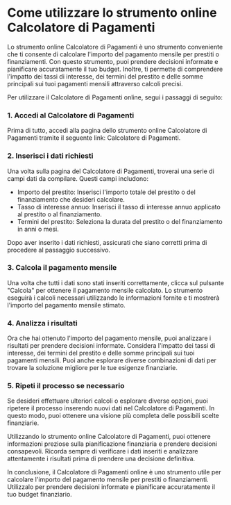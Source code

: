 Come utilizzare lo strumento online Calcolatore di Pagamenti
============================================================

Lo strumento online Calcolatore di Pagamenti è uno strumento conveniente che ti consente di calcolare l'importo del pagamento mensile per prestiti o finanziamenti. Con questo strumento, puoi prendere decisioni informate e pianificare accuratamente il tuo budget. Inoltre, ti permette di comprendere l'impatto dei tassi di interesse, dei termini del prestito e delle somme principali sui tuoi pagamenti mensili attraverso calcoli precisi.

Per utilizzare il Calcolatore di Pagamenti online, segui i passaggi di seguito:

### 1. Accedi al Calcolatore di Pagamenti

Prima di tutto, accedi alla pagina dello strumento online Calcolatore di Pagamenti tramite il seguente link: Calcolatore di Pagamenti.

### 2. Inserisci i dati richiesti

Una volta sulla pagina del Calcolatore di Pagamenti, troverai una serie di campi dati da compilare. Questi campi includono:

- Importo del prestito: Inserisci l'importo totale del prestito o del finanziamento che desideri calcolare.
- Tasso di interesse annuo: Inserisci il tasso di interesse annuo applicato al prestito o al finanziamento.
- Termini del prestito: Seleziona la durata del prestito o del finanziamento in anni o mesi.

Dopo aver inserito i dati richiesti, assicurati che siano corretti prima di procedere al passaggio successivo.

### 3. Calcola il pagamento mensile

Una volta che tutti i dati sono stati inseriti correttamente, clicca sul pulsante "Calcola" per ottenere il pagamento mensile calcolato. Lo strumento eseguirà i calcoli necessari utilizzando le informazioni fornite e ti mostrerà l'importo del pagamento mensile stimato.

### 4. Analizza i risultati

Ora che hai ottenuto l'importo del pagamento mensile, puoi analizzare i risultati per prendere decisioni informate. Considera l'impatto dei tassi di interesse, dei termini del prestito e delle somme principali sui tuoi pagamenti mensili. Puoi anche esplorare diverse combinazioni di dati per trovare la soluzione migliore per le tue esigenze finanziarie.

### 5. Ripeti il processo se necessario

Se desideri effettuare ulteriori calcoli o esplorare diverse opzioni, puoi ripetere il processo inserendo nuovi dati nel Calcolatore di Pagamenti. In questo modo, puoi ottenere una visione più completa delle possibili scelte finanziarie.

Utilizzando lo strumento online Calcolatore di Pagamenti, puoi ottenere informazioni preziose sulla pianificazione finanziaria e prendere decisioni consapevoli. Ricorda sempre di verificare i dati inseriti e analizzare attentamente i risultati prima di prendere una decisione definitiva.

In conclusione, il Calcolatore di Pagamenti online è uno strumento utile per calcolare l'importo del pagamento mensile per prestiti o finanziamenti. Utilizzalo per prendere decisioni informate e pianificare accuratamente il tuo budget finanziario.